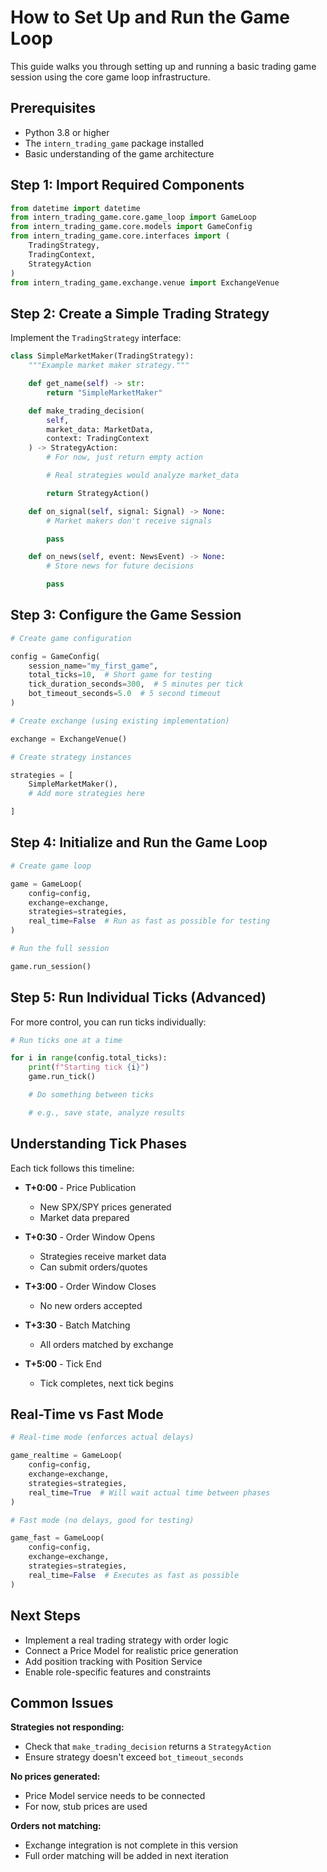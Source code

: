 # How to Set Up and Run the Game Loop

This guide walks you through setting up and running a basic trading
game session using the core game loop infrastructure.

## Prerequisites

- Python 3.8 or higher
- The `intern_trading_game` package installed
- Basic understanding of the game architecture

## Step 1: Import Required Components

```python
from datetime import datetime
from intern_trading_game.core.game_loop import GameLoop
from intern_trading_game.core.models import GameConfig
from intern_trading_game.core.interfaces import (
    TradingStrategy,
    TradingContext,
    StrategyAction
)
from intern_trading_game.exchange.venue import ExchangeVenue
```

## Step 2: Create a Simple Trading Strategy

Implement the `TradingStrategy` interface:

```python
class SimpleMarketMaker(TradingStrategy):
    """Example market maker strategy."""

    def get_name(self) -> str:
        return "SimpleMarketMaker"

    def make_trading_decision(
        self,
        market_data: MarketData,
        context: TradingContext
    ) -> StrategyAction:
        # For now, just return empty action

        # Real strategies would analyze market_data

        return StrategyAction()

    def on_signal(self, signal: Signal) -> None:
        # Market makers don't receive signals

        pass

    def on_news(self, event: NewsEvent) -> None:
        # Store news for future decisions

        pass
```

## Step 3: Configure the Game Session

```python
# Create game configuration

config = GameConfig(
    session_name="my_first_game",
    total_ticks=10,  # Short game for testing
    tick_duration_seconds=300,  # 5 minutes per tick
    bot_timeout_seconds=5.0  # 5 second timeout
)

# Create exchange (using existing implementation)

exchange = ExchangeVenue()

# Create strategy instances

strategies = [
    SimpleMarketMaker(),
    # Add more strategies here

]
```

## Step 4: Initialize and Run the Game Loop

```python
# Create game loop

game = GameLoop(
    config=config,
    exchange=exchange,
    strategies=strategies,
    real_time=False  # Run as fast as possible for testing
)

# Run the full session

game.run_session()
```

## Step 5: Run Individual Ticks (Advanced)

For more control, you can run ticks individually:

```python
# Run ticks one at a time

for i in range(config.total_ticks):
    print(f"Starting tick {i}")
    game.run_tick()

    # Do something between ticks

    # e.g., save state, analyze results

```

## Understanding Tick Phases

Each tick follows this timeline:

- **T+0:00** - Price Publication
  - New SPX/SPY prices generated
  - Market data prepared

- **T+0:30** - Order Window Opens
  - Strategies receive market data
  - Can submit orders/quotes

- **T+3:00** - Order Window Closes
  - No new orders accepted

- **T+3:30** - Batch Matching
  - All orders matched by exchange

- **T+5:00** - Tick End
  - Tick completes, next tick begins

## Real-Time vs Fast Mode

```python
# Real-time mode (enforces actual delays)

game_realtime = GameLoop(
    config=config,
    exchange=exchange,
    strategies=strategies,
    real_time=True  # Will wait actual time between phases
)

# Fast mode (no delays, good for testing)

game_fast = GameLoop(
    config=config,
    exchange=exchange,
    strategies=strategies,
    real_time=False  # Executes as fast as possible
)
```

## Next Steps

- Implement a real trading strategy with order logic
- Connect a Price Model for realistic price generation
- Add position tracking with Position Service
- Enable role-specific features and constraints

## Common Issues

**Strategies not responding:**
- Check that `make_trading_decision` returns a `StrategyAction`
- Ensure strategy doesn't exceed `bot_timeout_seconds`

**No prices generated:**
- Price Model service needs to be connected
- For now, stub prices are used

**Orders not matching:**
- Exchange integration is not complete in this version
- Full order matching will be added in next iteration
